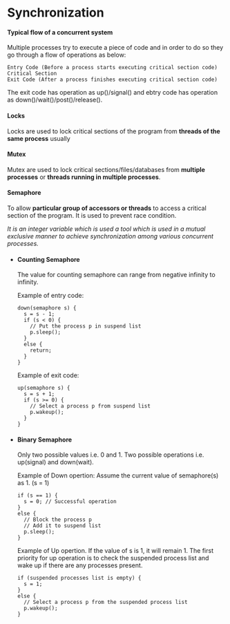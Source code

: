 # Synchronization

#### Typical flow of a concurrent system
Multiple processes try to execute a piece of code and in order to do so they go through a flow of operations as below:
```
Entry Code (Before a process starts executing critical section code)
Critical Section
Exit Code (After a process finishes executing critical section code)
```
The exit code has operation as up()/signal() and ebtry code has operation as down()/wait()/post()/release().


#### Locks 
Locks are used to lock critical sections of the program from **threads of the same process** usually

#### Mutex
Mutex are used to lock critical sections/files/databases from **multiple processes** or **threads running in multiple processes**.

#### Semaphore
To allow **particular group of accessors or threads** to access a critical section of the program. It is used to prevent race condition. 

*It is an integer variable which is used a tool which is used in a mutual exclusive manner to achieve synchronization among various concurrent processes.*

 - #### Counting Semaphore
 
    The value for counting semaphore can range from negative infinity to infinity. 
    
    Example of entry code:
    ```
    down(semaphore s) {
      s = s - 1;
      if (s < 0) {
        // Put the process p in suspend list
        p.sleep();
      }
      else {
        return;
      }
    }
    ```
    
    Example of exit code:
    ```
    up(semaphore s) {
      s = s + 1;
      if (s >= 0) {
        // Select a process p from suspend list
        p.wakeup();
      }
    }
    ```
    
 - #### Binary Semaphore
 
    Only two possible values i.e. 0 and 1. Two possible operations i.e. up(signal) and down(wait). 
    
    Example of Down opertion: Assume the current value of semaphore(s) as 1. (s = 1)
    ```
    if (s == 1) {
      s = 0; // Successful operation
    }
    else {
      // Block the process p
      // Add it to suspend list
      p.sleep();
    }
    ```
    Example of Up opertion. If the value of s is 1, it will remain 1. The first priority for up operation is to check the suspended process list and wake up if there are any processes present.
    ```
    if (suspended processes list is empty) {
      s = 1;
    }
    else {
      // Select a process p from the suspended process list
      p.wakeup();
    }
    ```
    
  
